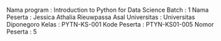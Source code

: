 Nama program : Introduction to Python for Data Science
Batch : 1
Nama Peserta : Jessica Athalia Rieuwpassa
Asal Universitas : Universitas Diponegoro
Kelas : PYTN-KS-001
Kode Peserta : PTYN-KS01-005
Nomor Peserta : 5
